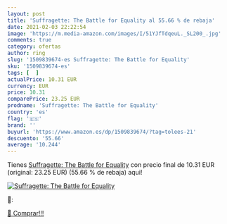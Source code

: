 ```yaml
---
layout: post
title: 'Suffragette: The Battle for Equality al 55.66 % de rebaja'
date: 2021-02-03 22:22:54
image: 'https://m.media-amazon.com/images/I/51YJfTdqeuL._SL200_.jpg'
comments: true
category: ofertas
author: ring
slug: '1509839674-es Suffragette: The Battle for Equality'
sku: '1509839674-es'
tags: [  ]
actualPrice: 10.31 EUR
currency: EUR
price: 10.31
comparePrice: 23.25 EUR
prodname: 'Suffragette: The Battle for Equality'
country: 'es'
flag: '🇪🇸'
brand: ''
buyurl: 'https://www.amazon.es/dp/1509839674/?tag=tolees-21'
descuento: '55.66'
average: '10.244'
---
```


Tienes [Suffragette: The Battle for Equality](https://www.amazon.es/dp/1509839674/?tag=tolees-21) con precio final de  10.31 EUR (original: 23.25 EUR) (55.66 %  de rebaja) aqui!

[![Suffragette: The Battle for Equality](https://m.media-amazon.com/images/I/51YJfTdqeuL._SL200_.jpg)](https://www.amazon.es/dp/1509839674/?tag=tolees-21)

🔎:


[🛒 Comprar!!!](https://www.amazon.es/dp/1509839674/?tag=tolees-21)
